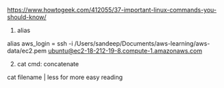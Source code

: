 https://www.howtogeek.com/412055/37-important-linux-commands-you-should-know/

1. alias

alias aws_login = ssh -i /Users/sandeep/Documents/aws-learning/aws-data/ec2.pem ubuntu@ec2-18-212-19-8.compute-1.amazonaws.com

2. cat cmd:
concatenate 

cat filename | less
for more easy reading
